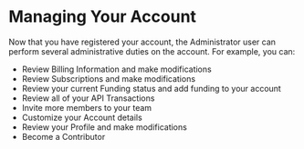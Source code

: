 # Managing Your Account

Now that you have registered your account, the Administrator user can perform several administrative duties on the account.  For example, you can:

* Review Billing Information and make modifications
* Review Subscriptions and make modifications
* Review your current Funding status and add funding to your account
* Review all of your API Transactions
* Invite more members to your team
* Customize your Account details
* Review your Profile and make modifications
* Become a Contributor
